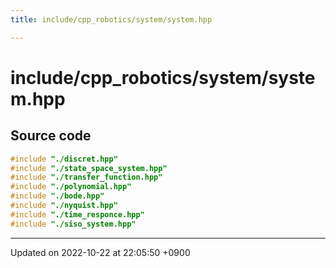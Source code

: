 ```yaml
---
title: include/cpp_robotics/system/system.hpp

---
```


# include/cpp_robotics/system/system.hpp






## Source code

```cpp
#include "./discret.hpp"
#include "./state_space_system.hpp"
#include "./transfer_function.hpp"
#include "./polynomial.hpp"
#include "./bode.hpp"
#include "./nyquist.hpp"
#include "./time_responce.hpp"
#include "./siso_system.hpp"
```


-------------------------------

Updated on 2022-10-22 at 22:05:50 +0900
